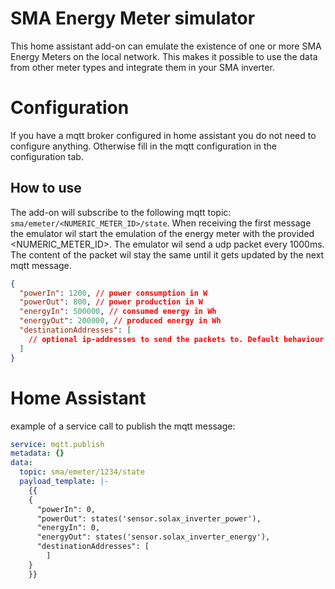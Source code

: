 # SMA Energy Meter simulator

This home assistant add-on can emulate the existence of one or more SMA Energy Meters on the local network. This makes it possible to use the data from other meter types and integrate them in your SMA inverter.

# Configuration

If you have a mqtt broker configured in home assistant you do not need to configure anything. Otherwise fill in the mqtt configuration in the configuration tab.

## How to use

The add-on will subscribe to the following mqtt topic: `sma/emeter/<NUMERIC_METER_ID>/state`. When receiving the first message the emulator wil start the emulation of the energy meter with the provided <NUMERIC_METER_ID>. The emulator wil send a udp packet every 1000ms. The content of the packet wil stay the same until it gets updated by the next mqtt message.

```json
{
  "powerIn": 1200, // power consumption in W
  "powerOut": 800, // power production in W
  "energyIn": 500000, // consumed energy in Wh
  "energyOut": 200000, // produced energy in Wh
  "destinationAddresses": [
    // optional ip-addresses to send the packets to. Default behaviour uses multicast.
  ]
}
```

# Home Assistant

example of a service call to publish the mqtt message:

```yaml
service: mqtt.publish
metadata: {}
data:
  topic: sma/emeter/1234/state
  payload_template: |-
    {{
    {
      "powerIn": 0,
      "powerOut": states('sensor.solax_inverter_power'),
      "energyIn": 0,
      "energyOut": states('sensor.solax_inverter_energy'),
      "destinationAddresses": [
        ]
    }
    }}
```